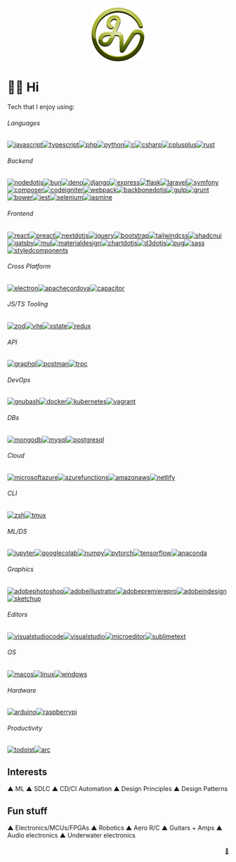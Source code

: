 <p align="center">
  <a href="https://jvk.to"><img src="./assets/img/jvk-logo.svg" alt="jv-k logo" width="120"></a>
</p>

# 👋🏻 Hi

<!--
  Icons from:
    https://github.com/simple-icons/simple-icons
    https://simpleicons.org/?q=chart
    https://github.com/simpleicons/simpleicons.now.sh
    https://simpleicons.vercel.app/git/F05032
-->

<!-- Icons are generated from src/data/mystack.yml -->
Tech that I enjoy using:
<!-- START mystack -->
<section><h6>Languages</h6><a href="https://developer.mozilla.org/en-US/docs/Web/JavaScript" title="javascript"><img src="https://cdn.jsdelivr.net/npm/simple-icons@v12/icons/javascript.svg" width="36" height="36" alt="javascript"/></a><a href="https://www.typescriptlang.org/" title="typescript"><img src="https://cdn.jsdelivr.net/npm/simple-icons@v12/icons/typescript.svg" width="36" height="36" alt="typescript"/></a><a href="https://www.php.net" title="php"><img src="https://cdn.jsdelivr.net/npm/simple-icons@v12/icons/php.svg" width="36" height="36" alt="php"/></a><a href="https://www.python.org" title="python"><img src="https://cdn.jsdelivr.net/npm/simple-icons@v12/icons/python.svg" width="36" height="36" alt="python"/></a><a href="https://www.learn-c.org/" title="c"><img src="https://cdn.jsdelivr.net/npm/simple-icons@v12/icons/c.svg" width="36" height="36" alt="c"/></a><a href="https://www.w3schools.com/cs/" title="csharp"><img src="https://cdn.jsdelivr.net/npm/simple-icons@v12/icons/csharp.svg" width="36" height="36" alt="csharp"/></a><a href="https://www.w3schools.com/cpp/" title="cplusplus"><img src="https://cdn.jsdelivr.net/npm/simple-icons@v12/icons/cplusplus.svg" width="36" height="36" alt="cplusplus"/></a><a href="https://www.rust-lang.org/" title="rust"><img src="https://cdn.jsdelivr.net/npm/simple-icons@v12/icons/rust.svg" width="36" height="36" alt="rust"/></a></section> <section><h6>Backend</h6><a href="https://nodejs.dev/" title="nodedotjs"><img src="https://cdn.jsdelivr.net/npm/simple-icons@v12/icons/nodedotjs.svg" width="36" height="36" alt="nodedotjs"/></a><a href="https://bun.sh/" title="bun"><img src="https://cdn.jsdelivr.net/npm/simple-icons@v12/icons/bun.svg" width="36" height="36" alt="bun"/></a><a href="https://deno.com/" title="deno"><img src="https://cdn.jsdelivr.net/npm/simple-icons@v12/icons/deno.svg" width="36" height="36" alt="deno"/></a><a href="https://www.djangoproject.com/" title="django"><img src="https://cdn.jsdelivr.net/npm/simple-icons@v12/icons/django.svg" width="36" height="36" alt="django"/></a><a href="https://expressjs.com/" title="express"><img src="https://cdn.jsdelivr.net/npm/simple-icons@v12/icons/express.svg" width="36" height="36" alt="express"/></a><a href="https://palletsprojects.com/p/flask/" title="flask"><img src="https://cdn.jsdelivr.net/npm/simple-icons@v12/icons/flask.svg" width="36" height="36" alt="flask"/></a><a href="https://laravel.com/" title="laravel"><img src="https://cdn.jsdelivr.net/npm/simple-icons@v12/icons/laravel.svg" width="36" height="36" alt="laravel"/></a><a href="https://symfony.com/" title="symfony"><img src="https://cdn.jsdelivr.net/npm/simple-icons@v12/icons/symfony.svg" width="36" height="36" alt="symfony"/></a><a href="https://getcomposer.org/" title="composer"><img src="https://cdn.jsdelivr.net/npm/simple-icons@v12/icons/composer.svg" width="36" height="36" alt="composer"/></a><a href="https://codeigniter.com/" title="codeigniter"><img src="https://cdn.jsdelivr.net/npm/simple-icons@v12/icons/codeigniter.svg" width="36" height="36" alt="codeigniter"/></a><a href="https://webpack.js.org" title="webpack"><img src="https://cdn.jsdelivr.net/npm/simple-icons@v12/icons/webpack.svg" width="36" height="36" alt="webpack"/></a><a href="https://backbonejs.org" title="backbonedotjs"><img src="https://cdn.jsdelivr.net/npm/simple-icons@v12/icons/backbonedotjs.svg" width="36" height="36" alt="backbonedotjs"/></a><a href="https://gulpjs.com" title="gulp"><img src="https://cdn.jsdelivr.net/npm/simple-icons@v12/icons/gulp.svg" width="36" height="36" alt="gulp"/></a><a href="https://gruntjs.com/" title="grunt"><img src="https://cdn.jsdelivr.net/npm/simple-icons@v12/icons/grunt.svg" width="36" height="36" alt="grunt"/></a><a href="https://bower.io/" title="bower"><img src="https://cdn.jsdelivr.net/npm/simple-icons@v12/icons/bower.svg" width="36" height="36" alt="bower"/></a><a href="https://jestjs.io/" title="jest"><img src="https://cdn.jsdelivr.net/npm/simple-icons@v12/icons/jest.svg" width="36" height="36" alt="jest"/></a><a href="https://www.selenium.dev/" title="selenium"><img src="https://cdn.jsdelivr.net/npm/simple-icons@v12/icons/selenium.svg" width="36" height="36" alt="selenium"/></a><a href="https://jasmine.github.io/" title="jasmine"><img src="https://cdn.jsdelivr.net/npm/simple-icons@v12/icons/jasmine.svg" width="36" height="36" alt="jasmine"/></a></section> <section><h6>Frontend</h6><a href="https://reactjs.org" title="react"><img src="https://cdn.jsdelivr.net/npm/simple-icons@v12/icons/react.svg" width="36" height="36" alt="react"/></a><a href="https://preactjs.com/" title="preact"><img src="https://cdn.jsdelivr.net/npm/simple-icons@v12/icons/preact.svg" width="36" height="36" alt="preact"/></a><a href="https://nextjs.org/" title="nextdotjs"><img src="https://cdn.jsdelivr.net/npm/simple-icons@v12/icons/nextdotjs.svg" width="36" height="36" alt="nextdotjs"/></a><a href="https://jquery.com" title="jquery"><img src="https://cdn.jsdelivr.net/npm/simple-icons@v12/icons/jquery.svg" width="36" height="36" alt="jquery"/></a><a href="https://getbootstrap.com" title="bootstrap"><img src="https://cdn.jsdelivr.net/npm/simple-icons@v12/icons/bootstrap.svg" width="36" height="36" alt="bootstrap"/></a><a href="https://tailwindcss.com/" title="tailwindcss"><img src="https://cdn.jsdelivr.net/npm/simple-icons@v12/icons/tailwindcss.svg" width="36" height="36" alt="tailwindcss"/></a><a href="https://ui.shadcn.com/" title="shadcnui"><img src="https://cdn.jsdelivr.net/npm/simple-icons@v12/icons/shadcnui.svg" width="36" height="36" alt="shadcnui"/></a><a href="https://www.gatsbyjs.com/" title="gatsby"><img src="https://cdn.jsdelivr.net/npm/simple-icons@v12/icons/gatsby.svg" width="36" height="36" alt="gatsby"/></a><a href="https://mui.com/" title="mui"><img src="https://cdn.jsdelivr.net/npm/simple-icons@v12/icons/mui.svg" width="36" height="36" alt="mui"/></a><a href="https://material.io/design" title="materialdesign"><img src="https://cdn.jsdelivr.net/npm/simple-icons@v12/icons/materialdesign.svg" width="36" height="36" alt="materialdesign"/></a><a href="https://www.chartjs.org/" title="chartdotjs"><img src="https://cdn.jsdelivr.net/npm/simple-icons@v12/icons/chartdotjs.svg" width="36" height="36" alt="chartdotjs"/></a><a href="https://d3js.org/" title="d3dotjs"><img src="https://cdn.jsdelivr.net/npm/simple-icons@v12/icons/d3dotjs.svg" width="36" height="36" alt="d3dotjs"/></a><a href="https://pugjs.org" title="pug"><img src="https://cdn.jsdelivr.net/npm/simple-icons@v12/icons/pug.svg" width="36" height="36" alt="pug"/></a><a href="https://sass-lang.com/" title="sass"><img src="https://cdn.jsdelivr.net/npm/simple-icons@v12/icons/sass.svg" width="36" height="36" alt="sass"/></a><a href="https://styled-components.com/" title="styledcomponents"><img src="https://cdn.jsdelivr.net/npm/simple-icons@v12/icons/styledcomponents.svg" width="36" height="36" alt="styledcomponents"/></a></section> <section><h6>Cross Platform</h6><a href="https://www.electronjs.org/" title="electron"><img src="https://cdn.jsdelivr.net/npm/simple-icons@v12/icons/electron.svg" width="36" height="36" alt="electron"/></a><a href="https://cordova.apache.org/" title="apachecordova"><img src="https://cdn.jsdelivr.net/npm/simple-icons@v12/icons/apachecordova.svg" width="36" height="36" alt="apachecordova"/></a><a href="https://capacitorjs.com/" title="capacitor"><img src="https://cdn.jsdelivr.net/npm/simple-icons@v12/icons/capacitor.svg" width="36" height="36" alt="capacitor"/></a></section> <section><h6>JS/TS Tooling</h6><a href="https://zod.dev/" title="zod"><img src="https://cdn.jsdelivr.net/npm/simple-icons@v12/icons/zod.svg" width="36" height="36" alt="zod"/></a><a href="https://vitejs.dev/" title="vite"><img src="https://cdn.jsdelivr.net/npm/simple-icons@v12/icons/vite.svg" width="36" height="36" alt="vite"/></a><a href="https://xstate.js.org/" title="xstate"><img src="https://cdn.jsdelivr.net/npm/simple-icons@v12/icons/xstate.svg" width="36" height="36" alt="xstate"/></a><a href="https://redux.js.org" title="redux"><img src="https://cdn.jsdelivr.net/npm/simple-icons@v12/icons/redux.svg" width="36" height="36" alt="redux"/></a></section> <section><h6>API</h6><a href="https://graphql.org/" title="graphql"><img src="https://cdn.jsdelivr.net/npm/simple-icons@v12/icons/graphql.svg" width="36" height="36" alt="graphql"/></a><a href="https://www.postman.com/" title="postman"><img src="https://cdn.jsdelivr.net/npm/simple-icons@v12/icons/postman.svg" width="36" height="36" alt="postman"/></a><a href="https://trpc.io/" title="trpc"><img src="https://cdn.jsdelivr.net/npm/simple-icons@v12/icons/trpc.svg" width="36" height="36" alt="trpc"/></a></section> <section><h6>DevOps</h6><a href="https://www.gnu.org/software/bash/" title="gnubash"><img src="https://cdn.jsdelivr.net/npm/simple-icons@v12/icons/gnubash.svg" width="36" height="36" alt="gnubash"/></a><a href="https://www.docker.com/" title="docker"><img src="https://cdn.jsdelivr.net/npm/simple-icons@v12/icons/docker.svg" width="36" height="36" alt="docker"/></a><a href="https://kubernetes.io/" title="kubernetes"><img src="https://cdn.jsdelivr.net/npm/simple-icons@v12/icons/kubernetes.svg" width="36" height="36" alt="kubernetes"/></a><a href="https://www.vagrantup.com/" title="vagrant"><img src="https://cdn.jsdelivr.net/npm/simple-icons@v12/icons/vagrant.svg" width="36" height="36" alt="vagrant"/></a></section> <section><h6>DBs</h6><a href="https://www.mongodb.com/" title="mongodb"><img src="https://cdn.jsdelivr.net/npm/simple-icons@v12/icons/mongodb.svg" width="36" height="36" alt="mongodb"/></a><a href="https://www.mysql.com/" title="mysql"><img src="https://cdn.jsdelivr.net/npm/simple-icons@v12/icons/mysql.svg" width="36" height="36" alt="mysql"/></a><a href="https://www.postgresql.org/" title="postgresql"><img src="https://cdn.jsdelivr.net/npm/simple-icons@v12/icons/postgresql.svg" width="36" height="36" alt="postgresql"/></a></section> <section><h6>Cloud</h6><a href="https://azure.microsoft.com/" title="microsoftazure"><img src="https://cdn.jsdelivr.net/npm/simple-icons@v12/icons/microsoftazure.svg" width="36" height="36" alt="microsoftazure"/></a><a href="https://github.com/Azure/Azure-Functions" title="azurefunctions"><img src="https://cdn.jsdelivr.net/npm/simple-icons@v12/icons/azurefunctions.svg" width="36" height="36" alt="azurefunctions"/></a><a href="https://aws.amazon.com/" title="amazonaws"><img src="https://cdn.jsdelivr.net/npm/simple-icons@v12/icons/amazonaws.svg" width="36" height="36" alt="amazonaws"/></a><a href="https://www.netlify.com/" title="netlify"><img src="https://cdn.jsdelivr.net/npm/simple-icons@v12/icons/netlify.svg" width="36" height="36" alt="netlify"/></a></section> <section><h6>CLI</h6><a href="https://ohmyz.sh/" title="zsh"><img src="https://cdn.jsdelivr.net/npm/simple-icons@v12/icons/zsh.svg" width="36" height="36" alt="zsh"/></a><a href="https://github.com/tmux/tmux" title="tmux"><img src="https://cdn.jsdelivr.net/npm/simple-icons@v12/icons/tmux.svg" width="36" height="36" alt="tmux"/></a></section> <section><h6>ML/DS</h6><a href="https://jupyter.org/" title="jupyter"><img src="https://cdn.jsdelivr.net/npm/simple-icons@v12/icons/jupyter.svg" width="36" height="36" alt="jupyter"/></a><a href="https://research.google.com/colaboratory/" title="googlecolab"><img src="https://cdn.jsdelivr.net/npm/simple-icons@v12/icons/googlecolab.svg" width="36" height="36" alt="googlecolab"/></a><a href="https://numpy.org/" title="numpy"><img src="https://cdn.jsdelivr.net/npm/simple-icons@v12/icons/numpy.svg" width="36" height="36" alt="numpy"/></a><a href="https://pytorch.org/" title="pytorch"><img src="https://cdn.jsdelivr.net/npm/simple-icons@v12/icons/pytorch.svg" width="36" height="36" alt="pytorch"/></a><a href="https://www.tensorflow.org/" title="tensorflow"><img src="https://cdn.jsdelivr.net/npm/simple-icons@v12/icons/tensorflow.svg" width="36" height="36" alt="tensorflow"/></a><a href="https://www.anaconda.com/" title="anaconda"><img src="https://cdn.jsdelivr.net/npm/simple-icons@v12/icons/anaconda.svg" width="36" height="36" alt="anaconda"/></a></section> <section><h6>Graphics</h6><a href="https://www.adobe.com/in/products/photoshop.html" title="adobephotoshop"><img src="https://cdn.jsdelivr.net/npm/simple-icons@v12/icons/adobephotoshop.svg" width="36" height="36" alt="adobephotoshop"/></a><a href="https://www.adobe.com/in/products/illustrator.html" title="adobeillustrator"><img src="https://cdn.jsdelivr.net/npm/simple-icons@v12/icons/adobeillustrator.svg" width="36" height="36" alt="adobeillustrator"/></a><a href="https://www.adobe.com/products/premiere.html" title="adobepremierepro"><img src="https://cdn.jsdelivr.net/npm/simple-icons@v12/icons/adobepremierepro.svg" width="36" height="36" alt="adobepremierepro"/></a><a href="https://www.adobe.com/products/indesign.html" title="adobeindesign"><img src="https://cdn.jsdelivr.net/npm/simple-icons@v12/icons/adobeindesign.svg" width="36" height="36" alt="adobeindesign"/></a><a href="https://www.sketchup.com/" title="sketchup"><img src="https://cdn.jsdelivr.net/npm/simple-icons@v12/icons/sketchup.svg" width="36" height="36" alt="sketchup"/></a></section> <section><h6>Editors</h6><a href="https://code.visualstudio.com/" title="visualstudiocode"><img src="https://cdn.jsdelivr.net/npm/simple-icons@v12/icons/visualstudiocode.svg" width="36" height="36" alt="visualstudiocode"/></a><a href="https://visualstudio.microsoft.com/" title="visualstudio"><img src="https://cdn.jsdelivr.net/npm/simple-icons@v12/icons/visualstudio.svg" width="36" height="36" alt="visualstudio"/></a><a href="https://micro-editor.github.io/" title="microeditor"><img src="https://cdn.jsdelivr.net/npm/simple-icons@v12/icons/microeditor.svg" width="36" height="36" alt="microeditor"/></a><a href="https://www.sublimetext.com/" title="sublimetext"><img src="https://cdn.jsdelivr.net/npm/simple-icons@v12/icons/sublimetext.svg" width="36" height="36" alt="sublimetext"/></a></section> <section><h6>OS</h6><a href="https://github.com/apple-oss-distributions/xnu" title="macos"><img src="https://cdn.jsdelivr.net/npm/simple-icons@v12/icons/macos.svg" width="36" height="36" alt="macos"/></a><a href="https://ubuntu.com/" title="linux"><img src="https://cdn.jsdelivr.net/npm/simple-icons@v12/icons/linux.svg" width="36" height="36" alt="linux"/></a><a href="" title="windows"><img src="https://cdn.jsdelivr.net/npm/simple-icons@v12/icons/windows.svg" width="36" height="36" alt="windows"/></a></section> <section><h6>Hardware</h6><a href="https://www.arduino.cc/" title="arduino"><img src="https://cdn.jsdelivr.net/npm/simple-icons@v12/icons/arduino.svg" width="36" height="36" alt="arduino"/></a><a href="https://www.raspberrypi.org/" title="raspberrypi"><img src="https://cdn.jsdelivr.net/npm/simple-icons@v12/icons/raspberrypi.svg" width="36" height="36" alt="raspberrypi"/></a></section> <section><h6>Productivity</h6><a href="https://todoist.com/" title="todoist"><img src="https://cdn.jsdelivr.net/npm/simple-icons@v12/icons/todoist.svg" width="36" height="36" alt="todoist"/></a><a href="https://arc.net/" title="arc"><img src="https://cdn.jsdelivr.net/npm/simple-icons@v12/icons/arc.svg" width="36" height="36" alt="arc"/></a></section> 
<!-- END mystack -->

## Interests

▲ ML ▲ SDLC ▲ CD/CI Automation ▲ Design Principles ▲ Design Patterns

## Fun stuff

▲ Electronics/MCUs/FPGAs ▲ Robotics ▲ Aero R/C ▲ Guitars + Amps ▲ Audio electronics ▲ Underwater electronics

<p align="right">
  <sub><a href="https://github.com/jv-k/jv-k" alt="generated dynamically">🤖</a></sub>
</p>

<!-- Made with 🖤 -->
